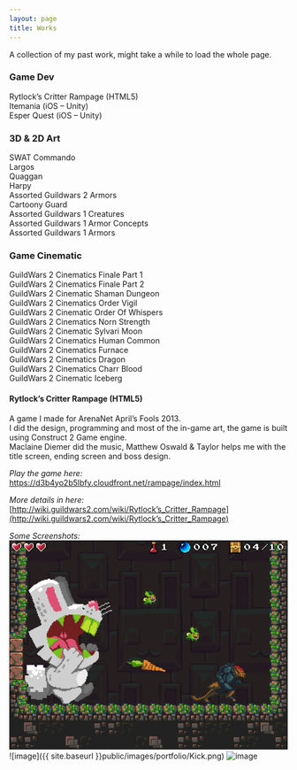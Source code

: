 ```yaml
---
layout: page
title: Works
---
```


A collection of my past work, might take a while to load the whole page.

### Game Dev
Rytlock’s Critter Rampage (HTML5)  
Itemania (iOS – Unity)  
Esper Quest (iOS – Unity)

### 3D & 2D Art
SWAT Commando  
Largos  
Quaggan  
Harpy  
Assorted Guildwars 2 Armors  
Cartoony Guard  
Assorted Guildwars 1 Creatures  
Assorted Guildwars 1 Armor Concepts  
Assorted Guildwars 1 Armors  

### Game Cinematic
GuildWars 2 Cinematics Finale Part 1  
GuildWars 2 Cinematics Finale Part 2  
GuildWars 2 Cinematic Shaman Dungeon  
GuildWars 2 Cinematics Order Vigil  
GuildWars 2 Cinematic Order Of Whispers  
GuildWars 2 Cinematics Norn Strength  
GuildWars 2 Cinematic Sylvari Moon  
GuildWars 2 Cinematics Human Common  
GuildWars 2 Cinematics Furnace  
GuildWars 2 Cinematics Dragon  
GuildWars 2 Cinematics Charr Blood  
GuildWars 2 Cinematic Iceberg  

#### Rytlock’s Critter Rampage (HTML5)
A game I made for ArenaNet April’s Fools 2013.  
I did the design, programming and most of the in-game art, the game is built using Construct 2 Game engine.  
Maclaine Diemer did the music, Matthew Oswald & Taylor helps me with the title screen, ending screen and boss design.

*Play the game here:*  
<https://d3b4yo2b5lbfy.cloudfront.net/rampage/index.html>

*More details in here:*  
[](https://www.guildwars2.com/en/news/presenting-the-rytlocks-critter-rampage-game/)
[http://wiki.guildwars2.com/wiki/Rytlock’s_Critter_Rampage](http://wiki.guildwars2.com/wiki/Rytlock’s_Critter_Rampage)

*Some Screenshots:*
![image](https://github.com/sartikadelly/sartikadelly.github.io/blob/master/public/images/portfolio/Boss.png)
![image]({{ site.baseurl }}public/images/portfolio/Kick.png)
![image](https://sartikadelly.github.io/public/images/portfolio/Cave.png)
